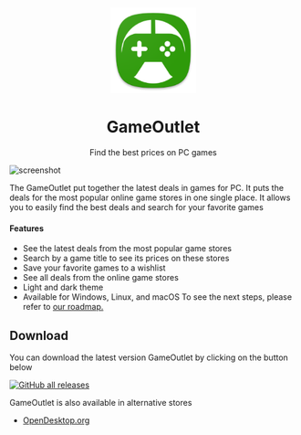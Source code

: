 <div align="center">
  <img width="150px" src="https://raw.githubusercontent.com/AppOutlet/GameOutlet/main/src/commonMain/resources/image/icon.png">
  <h1>GameOutlet</h1>
  <p>Find the best prices on PC games</p>
</div>

![screenshot](https://github.com/AppOutlet/GameOutlet/assets/10220064/1ed76971-5516-4ff0-b912-47e192a8749e)

The GameOutlet put together the latest deals in games for PC. It puts the deals for the most popular online game stores in one single place. It allows you to easily find the best deals and search for your favorite games

#### Features
- See the latest deals from the most popular game stores
- Search by a game title to see its prices on these stores
- Save your favorite games to a wishlist
- See all deals from the online game stores
- Light and dark theme
- Available for Windows, Linux, and macOS
To see the next steps, please refer to [our roadmap.](https://github.com/AppOutlet/GameOutlet/blob/main/docs/roadmap.md)

## Download
You can download the latest version GameOutlet by clicking on the button below

[![GitHub all releases](https://img.shields.io/github/downloads/AppOutlet/GameOutlet/total?color=%231B6D00&style=for-the-badge)](https://github.com/AppOutlet/GameOutlet/releases)

GameOutlet is also available in alternative stores
- [OpenDesktop.org](https://www.opendesktop.org/p/2025451)

